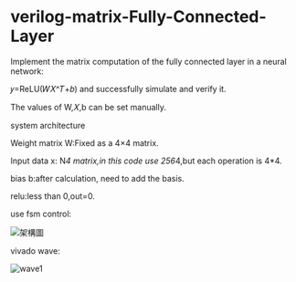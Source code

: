 # verilog-matrix-Fully-Connected-Layer

Implement the matrix computation of the fully connected layer in a neural network: 

𝑦=ReLU(𝑊𝑋^𝑇+𝑏) and successfully simulate and verify it.

The values of W,𝑋,b can be set manually.

system architecture

Weight matrix W:Fixed as a 4×4 matrix.

Input data x: N*4 matrix,in this code use 256*4,but each operation is 4*4.

bias b:after calculation, need to add the basis.

relu:less than 0,out=0.

use fsm control:

![架構圖](https://github.com/user-attachments/assets/02e687d6-6b26-49ea-83fc-541e516cb4e0)

vivado wave:

![wave1](https://github.com/user-attachments/assets/d589d20f-d1ff-4472-b622-dbfee4510081)
